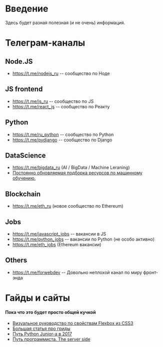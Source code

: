 # Введение
Здесь будет разная полезная (и не очень) информация.
# Телеграм-каналы
## **Node.JS**
 - https://t.me/nodejs_ru -- сообщество по Ноде

## **JS frontend**
 - https://t.me/js_ru -- сообщество по JS
 - https://t.me/react_js -- сообщество по Реакту

## **Python**
 - https://t.me/ru_python -- сообщество по Python
 - https://t.me/pydjango -- сообщество по Django

## **DataScience**
 - https://t.me/bigdata_ru (AI / BigData / Machine Leraning)
 - [Постоянно обновляемая подборка ресурсов по машинному обучению.](https://github.com/demidovakatya/vvedenie-mashinnoe-obuchenie/blob/master/README.md)

## **Blockchain**
 - https://t.me/eth_ru (новое сообщество по Ethereum)

## **Jobs**
 - https://t.me/javascript_jobs -- вакансии в JS
 - https://t.me/python_jobs -- вакансии по Python (не особо активно)
 - https://t.me/eth_jobs (Ethereum вакансии)

## **Others**
 - https://t.me/forwebdev -- Довольно неплохой канал по миру фронт-энда
 
 # Гайды и сайты
#### Пока что это будет просто общей кучкой
 - [Визуальное руководство по свойствам Flexbox из CSS3](http://css-live.ru/articles/vizualnoe-rukovodstvo-po-svojstvam-flexbox-iz-css3.html)
 - [Большая статья про гриды](http://css-live.ru/css/bolshaya-statya-pro-gridy-css-grid-layout.html)
 - [Путь Python Junior-а в 2017](https://proglib.io/p/python-junior-2017/)
 - [Путь программиста. The server side](https://devman.org/skills/)
